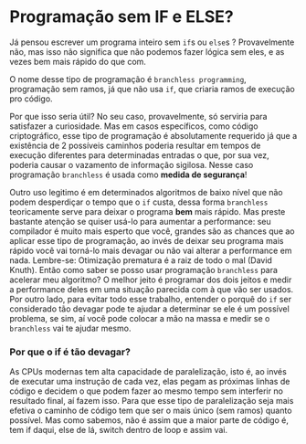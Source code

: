 # Programação sem IF e ELSE?

<!-- subtítulo: Não tente isso na produção -->
<!-- subtítulo: Tente com a supervisão de um adulto -->

Já pensou escrever um programa inteiro sem `if`s ou `else`s ? Provavelmente não, mas isso não significa que não podemos fazer lógica sem eles, e as vezes bem mais rápido do que com.

O nome desse tipo de programação é `branchless programming`, programação sem ramos, já que não usa `if`, que criaria ramos de execução pro código.

Por que isso seria útil? No seu caso, provavelmente, só serviria para satisfazer a curiosidade. Mas em casos específicos, como código criptográfico, esse tipo de programação é absolutamente requerido já que a existência de 2 possíveis caminhos poderia resultar em tempos de execução diferentes para determinadas entradas o que, por sua vez, poderia causar o vazamento de informação sigilosa. Nesse caso programação `branchless` é usada como **medida de segurança**!

Outro uso legitimo é em determinados algoritmos de baixo nível que não podem desperdiçar o tempo que o `if` custa, dessa forma `branchless` teoricamente serve para deixar o programa **bem** mais rápido. Mas preste bastante atenção se quiser usá-lo para aumentar a performance: seu compilador é muito mais esperto que você, grandes são as chances que ao aplicar esse tipo de programação, ao invés de deixar seu programa mais rápido você vai torná-lo mais devagar ou não vai alterar a performance em nada. Lembre-se: Otimização prematura é a raiz de todo o mal (David Knuth). Então como saber se posso usar programação `branchless` para acelerar meu algoritmo? O melhor jeito é programar dos dois jeitos e medir a performance deles em uma situação parecida com à que vão ser usados. Por outro lado, para evitar todo esse trabalho, entender o porquê do `if` ser considerado tão devagar pode te ajudar a determinar se ele é um possível problema, se sim, aí você pode colocar a mão na massa e medir se o `branchless` vai te ajudar mesmo.

### Por que o if é tão devagar?

As CPUs modernas tem alta capacidade de paralelização, isto é, ao invés de executar uma instrução de cada vez, elas pegam as próximas linhas de código e decidem o que podem fazer ao mesmo tempo sem interferir no resultado final, aí fazem isso. Para que esse tipo de paralelização seja mais efetiva o caminho de código tem que ser o mais único (sem ramos) quanto possível. Mas como sabemos, não é assim que a maior parte de código é, tem if daqui, else de lá, switch dentro de loop e assim vai.